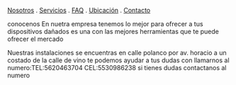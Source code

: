 [Nosotros](./nosotros.md) . [Servicios](./servicios.md) . [FAQ](FAQ.md) . [Ubicación](ubicacion.md) . [Contacto](./contacto.md)

conocenos 
En nuetra empresa tenemos lo mejor para ofrecer a tus dispositivos dañados es una con las mejores herramientas que te puede ofrecer el mercado 

Nuestras instalaciones se encuentras en calle polanco por av. horacio a un costado de la calle de vino
te podemos ayudar a tus dudas con llamarnos al numero:TEL:5620463704 CEL:5530986238
si tienes dudas contactanos al numero
